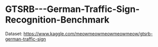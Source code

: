 # GTSRB---German-Traffic-Sign-Recognition-Benchmark

Dataset: https://www.kaggle.com/meowmeowmeowmeowmeow/gtsrb-german-traffic-sign
